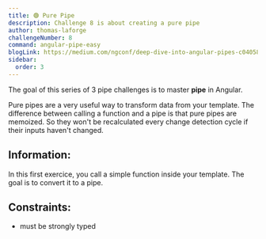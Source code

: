 ```yaml
---
title: 🟢 Pure Pipe
description: Challenge 8 is about creating a pure pipe
author: thomas-laforge
challengeNumber: 8
command: angular-pipe-easy
blogLink: https://medium.com/ngconf/deep-dive-into-angular-pipes-c040588cd15d
sidebar:
  order: 3
---
```


The goal of this series of 3 pipe challenges is to master **pipe** in Angular.

Pure pipes are a very useful way to transform data from your template. The difference between calling a function and a pipe is that pure pipes are memoized. So they won't be recalculated every change detection cycle if their inputs haven't changed.

## Information:

In this first exercice, you call a simple function inside your template. The goal is to convert it to a pipe.

## Constraints:

- must be strongly typed
